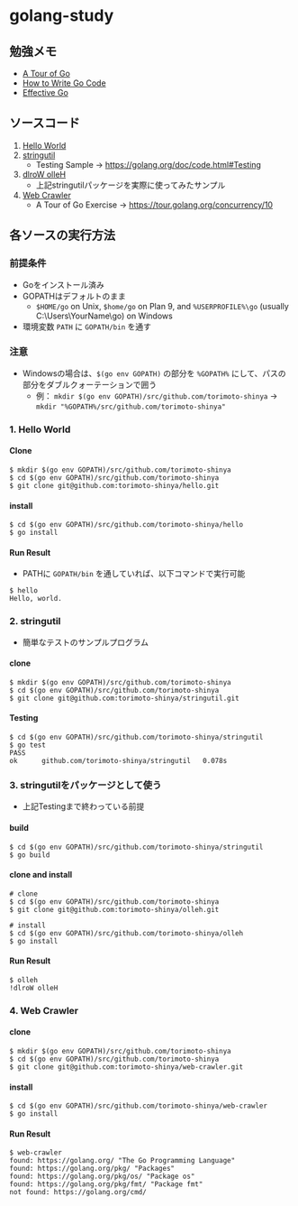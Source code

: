 # golang-study

## 勉強メモ
* [A Tour of Go](A%20Tour%20of%20Go)
* [How to Write Go Code](How%20to%20Write%20Go%20Code)
* [Effective Go](Effective%20Go)

## ソースコード
1. [Hello World](https://github.com/torimoto-shinya/hello)
1. [stringutil](https://github.com/torimoto-shinya/stringutil)
    * Testing Sample -> https://golang.org/doc/code.html#Testing
1. [dlroW olleH](https://github.com/torimoto-shinya/olleh)
    * 上記stringutilパッケージを実際に使ってみたサンプル
1. [Web Crawler](https://github.com/torimoto-shinya/web-crawler)
    * A Tour of Go Exercise -> https://tour.golang.org/concurrency/10

## 各ソースの実行方法
### 前提条件
* Goをインストール済み
* GOPATHはデフォルトのまま
  * `$HOME/go` on Unix, `$home/go` on Plan 9, and `%USERPROFILE%\go` (usually C:\Users\YourName\go) on Windows
* 環境変数 `PATH` に `GOPATH/bin` を通す

### 注意
* Windowsの場合は、`$(go env GOPATH)` の部分を `%GOPATH%` にして、パスの部分をダブルクォーテーションで囲う
  * 例： `mkdir $(go env GOPATH)/src/github.com/torimoto-shinya` -> `mkdir "%GOPATH%/src/github.com/torimoto-shinya"`

### 1. Hello World
#### Clone
```
$ mkdir $(go env GOPATH)/src/github.com/torimoto-shinya
$ cd $(go env GOPATH)/src/github.com/torimoto-shinya
$ git clone git@github.com:torimoto-shinya/hello.git
```

#### install
```
$ cd $(go env GOPATH)/src/github.com/torimoto-shinya/hello
$ go install
```

#### Run Result
* PATHに `GOPATH/bin` を通していれば、以下コマンドで実行可能
```
$ hello
Hello, world.
```

### 2. stringutil
* 簡単なテストのサンプルプログラム

#### clone
```
$ mkdir $(go env GOPATH)/src/github.com/torimoto-shinya
$ cd $(go env GOPATH)/src/github.com/torimoto-shinya
$ git clone git@github.com:torimoto-shinya/stringutil.git
```

#### Testing
```
$ cd $(go env GOPATH)/src/github.com/torimoto-shinya/stringutil
$ go test
PASS
ok      github.com/torimoto-shinya/stringutil   0.078s
```

### 3. stringutilをパッケージとして使う
* 上記Testingまで終わっている前提

#### build
```
$ cd $(go env GOPATH)/src/github.com/torimoto-shinya/stringutil
$ go build
```

#### clone and install
```
# clone
$ cd $(go env GOPATH)/src/github.com/torimoto-shinya
$ git clone git@github.com:torimoto-shinya/olleh.git

# install
$ cd $(go env GOPATH)/src/github.com/torimoto-shinya/olleh
$ go install
```

#### Run Result
```
$ olleh
!dlroW olleH
```

### 4. Web Crawler
#### clone
```
$ mkdir $(go env GOPATH)/src/github.com/torimoto-shinya
$ cd $(go env GOPATH)/src/github.com/torimoto-shinya
$ git clone git@github.com:torimoto-shinya/web-crawler.git
```

#### install
```
$ cd $(go env GOPATH)/src/github.com/torimoto-shinya/web-crawler
$ go install
```

#### Run Result
```
$ web-crawler
found: https://golang.org/ "The Go Programming Language"
found: https://golang.org/pkg/ "Packages"
found: https://golang.org/pkg/os/ "Package os"
found: https://golang.org/pkg/fmt/ "Package fmt"
not found: https://golang.org/cmd/
```
